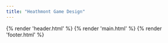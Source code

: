```yaml
---
title: "Heathmont Game Design"
---
```


<!DOCTYPE html>
<html lang="en">
<head>
    <meta charset="UTF-8">
    <meta name="viewport" content="width=device-width, initial-scale=1.0">
    <title>Heathmont Game Design</title>
    <link rel="stylesheet" href="https://unpkg.com/@picocss/pico@1.5.5/css/pico.min.css">
</head>
<body>
    {% render 'header.html' %}
    {% render 'main.html' %}
    {% render 'footer.html' %}
</body>
</html>
